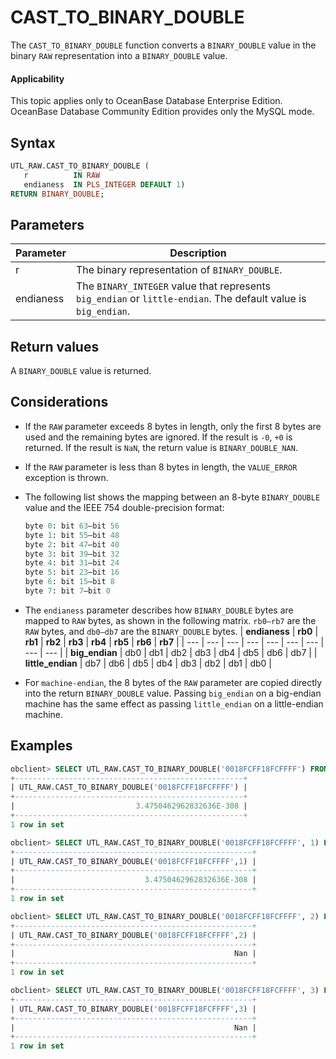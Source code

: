 # CAST_TO_BINARY_DOUBLE

The `CAST_TO_BINARY_DOUBLE` function converts a `BINARY_DOUBLE` value in the binary `RAW` representation into a `BINARY_DOUBLE` value.

  <main id="notice" >
    <h4>Applicability</h4>
    <p>This topic applies only to OceanBase Database Enterprise Edition. OceanBase Database Community Edition provides only the MySQL mode. </p>
  </main>

## Syntax

```sql
UTL_RAW.CAST_TO_BINARY_DOUBLE (
   r          IN RAW
   endianess  IN PLS_INTEGER DEFAULT 1)
RETURN BINARY_DOUBLE;
```

## Parameters

| **Parameter** | **Description** |
| --- | --- |
| r | The binary representation of `BINARY_DOUBLE`.  |
| endianess | The `BINARY_INTEGER` value that represents `big_endian` or `little-endian`. The default value is `big_endian`.  |

## Return values

A `BINARY_DOUBLE` value is returned.

## Considerations

- If the `RAW` parameter exceeds 8 bytes in length, only the first 8 bytes are used and the remaining bytes are ignored. If the result is `-0`, `+0` is returned. If the result is `NaN`, the return value is `BINARY_DOUBLE_NAN`.
- If the `RAW` parameter is less than 8 bytes in length, the `VALUE_ERROR` exception is thrown.
- The following list shows the mapping between an 8-byte `BINARY_DOUBLE` value and the IEEE 754 double-precision format:

   ```sql
   byte 0: bit 63–bit 56
   byte 1: bit 55–bit 48
   byte 2: bit 47–bit 40
   byte 3: bit 39–bit 32
   byte 4: bit 31–bit 24
   byte 5: bit 23–bit 16
   byte 6: bit 15–bit 8
   byte 7: bit 7–bit 0
   ```

- The `endianess` parameter describes how `BINARY_DOUBLE` bytes are mapped to `RAW` bytes, as shown in the following matrix. `rb0–rb7` are the `RAW` bytes, and `db0–db7` are the `BINARY_DOUBLE` bytes.
   | **endianess** | **rb0** | **rb1** | **rb2** | **rb3** | **rb4** | **rb5** | **rb6** | **rb7** |
   | --- | --- | --- | --- | --- | --- | --- | --- | --- |
   | **big_endian** | db0 | db1 | db2 | db3 | db4 | db5 | db6 | db7 |
   | **little_endian** | db7 | db6 | db5 | db4 | db3 | db2 | db1 | db0 |

- For `machine-endian`, the 8 bytes of the `RAW` parameter are copied directly into the return `BINARY_DOUBLE` value. Passing `big_endian` on a big-endian machine has the same effect as passing `little_endian` on a little-endian machine.

## Examples

```sql
obclient> SELECT UTL_RAW.CAST_TO_BINARY_DOUBLE('0018FCFF18FCFFFF') FROM DUAL;
+---------------------------------------------------+
| UTL_RAW.CAST_TO_BINARY_DOUBLE('0018FCFF18FCFFFF') |
+---------------------------------------------------+
|                           3.4750462962832636E-308 |
+---------------------------------------------------+
1 row in set

obclient> SELECT UTL_RAW.CAST_TO_BINARY_DOUBLE('0018FCFF18FCFFFF', 1) FROM DUAL;
+-----------------------------------------------------+
| UTL_RAW.CAST_TO_BINARY_DOUBLE('0018FCFF18FCFFFF',1) |
+-----------------------------------------------------+
|                             3.4750462962832636E-308 |
+-----------------------------------------------------+
1 row in set

obclient> SELECT UTL_RAW.CAST_TO_BINARY_DOUBLE('0018FCFF18FCFFFF', 2) FROM DUAL;
+-----------------------------------------------------+
| UTL_RAW.CAST_TO_BINARY_DOUBLE('0018FCFF18FCFFFF',2) |
+-----------------------------------------------------+
|                                                 Nan |
+-----------------------------------------------------+
1 row in set

obclient> SELECT UTL_RAW.CAST_TO_BINARY_DOUBLE('0018FCFF18FCFFFF', 3) FROM DUAL;
+-----------------------------------------------------+
| UTL_RAW.CAST_TO_BINARY_DOUBLE('0018FCFF18FCFFFF',3) |
+-----------------------------------------------------+
|                                                 Nan |
+-----------------------------------------------------+
1 row in set
```
